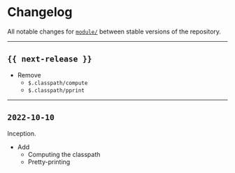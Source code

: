 # Changelog

All notable changes for [`module/`](../classpath) between stable versions of the
repository.


---


## `{{ next-release }}`

- Remove
    - `$.classpath/compute`
    - `$.classpath/pprint`

---


## `2022-10-10`

Inception.

- Add
    - Computing the classpath
    - Pretty-printing
